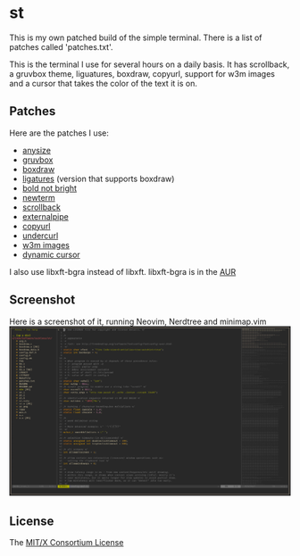 # st

This is my own patched build of the simple terminal.
There is a list of patches called 'patches.txt'.

This is the terminal I use for several hours on a daily basis.
It has scrollback, a gruvbox theme, liguatures, boxdraw, copyurl, support for w3m images and a cursor that takes the color of the text it is on.

## Patches

Here are the patches I use:
* [anysize](https://st.suckless.org/patches/anysize/)
* [gruvbox](https://st.suckless.org/patches/gruvbox/)
* [boxdraw](https://st.suckless.org/patches/boxdraw/)
* [ligatures](https://st.suckless.org/patches/ligatures/)
		(version that supports boxdraw)
* [bold not bright](https://st.suckless.org/patches/bold-is-not-bright/)
* [newterm](https://st.suckless.org/patches/newterm/)
* [scrollback](https://st.suckless.org/patches/scrollback/)
* [externalpipe](https://st.suckless.org/patches/externalpipe/)
* [copyurl](https://st.suckless.org/patches/copyurl/)
* [undercurl](https://st.suckless.org/patches/undercurl/)
* [w3m images](https://st.suckless.org/patches/w3m/)
* [dynamic cursor](https://st.suckless.org/patches/dynamic-cursor-color/)

I also use libxft-bgra instead of libxft.
libxft-bgra is in the [AUR](https://aur.archlinux.org/packages/libxft-bgra)

## Screenshot

Here is a screenshot of it, running Neovim, Nerdtree and minimap.vim
![My build of st](st.png)

## License

The [MIT/X Consortium License](https://mit-license.org/)
